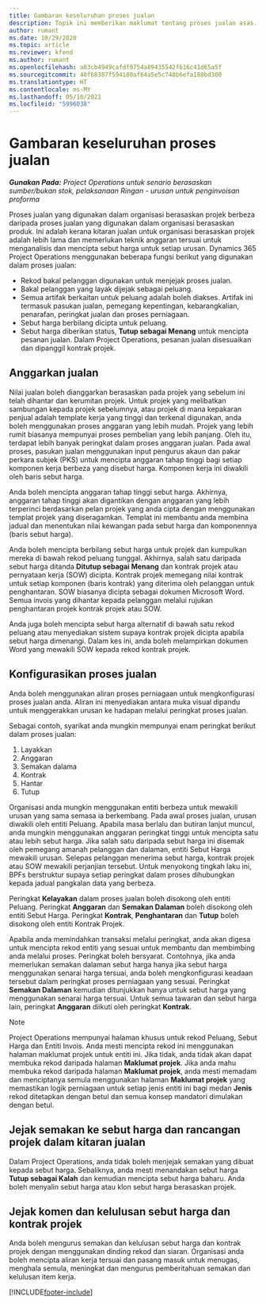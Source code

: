 ```yaml
---
title: Gambaran keseluruhan proses jualan
description: Topik ini memberikan maklumat tentang proses jualan asas.
author: rumant
ms.date: 10/29/2020
ms.topic: article
ms.reviewer: kfend
ms.author: rumant
ms.openlocfilehash: a03cb4949cafdf0754a89435542f616c41d65a5f
ms.sourcegitcommit: 40f68387f594180af64a5e5c748b6efa188bd300
ms.translationtype: HT
ms.contentlocale: ms-MY
ms.lasthandoff: 05/10/2021
ms.locfileid: "5996038"
---
```

# <a name="sales-process-overview"></a>Gambaran keseluruhan proses jualan

_**Gunakan Pada:** Project Operations untuk senario berasaskan sumber/bukan stok, pelaksanaan Ringan - urusan untuk penginvoisan proforma_

Proses jualan yang digunakan dalam organisasi berasaskan projek berbeza daripada proses jualan yang digunakan dalam organisasi berasaskan produk. Ini adalah kerana kitaran jualan untuk organisasi berasaskan projek adalah lebih lama dan memerlukan teknik anggaran tersuai untuk menganalisis dan mencipta sebut harga untuk setiap urusan. Dynamics 365 Project Operations menggunakan beberapa fungsi berikut yang digunakan dalam proses jualan:

- Rekod bakal pelanggan digunakan untuk menjejak proses jualan.
- Bakal pelanggan yang layak dijejak sebagai peluang.
- Semua artifak berkaitan untuk peluang adalah boleh diakses. Artifak ini termasuk pasukan jualan, pemegang kepentingan, kebarangkalian, penarafan, peringkat jualan dan proses perniagaan.
- Sebut harga berbilang dicipta untuk peluang.
- Sebut harga diberikan status, **Tutup sebagai Menang** untuk mencipta pesanan jualan. Dalam Project Operations, pesanan jualan disesuaikan dan dipanggil kontrak projek.

## <a name="estimate-a-sale"></a>Anggarkan jualan
Nilai jualan boleh dianggarkan berasaskan pada projek yang sebelum ini telah dihantar dan kerumitan projek. Untuk projek yang melibatkan sambungan kepada projek sebelumnya, atau projek di mana kepakaran penjual adalah template kerja yang tinggi dan terkenal digunakan, anda boleh menggunakan proses anggaran yang lebih mudah. Projek yang lebih rumit biasanya mempunyai proses pembelian yang lebih panjang. Oleh itu, terdapat lebih banyak peringkat dalam proses anggaran jualan. Pada awal proses, pasukan jualan menggunakan input pengurus akaun dan pakar perkara subjek (PKS) untuk mencipta anggaran tahap tinggi bagi setiap komponen kerja berbeza yang disebut harga. Komponen kerja ini diwakili oleh baris sebut harga. 

Anda boleh mencipta anggaran tahap tinggi sebut harga. Akhirnya, anggaran tahap tinggi akan digantikan dengan anggaran yang lebih terperinci berdasarkan pelan projek yang anda cipta dengan menggunakan templat projek yang diseragamkan. Templat ini membantu anda membina jadual dan menentukan nilai kewangan pada sebut harga dan komponennya (baris sebut harga). 

Anda boleh mencipta berbilang sebut harga untuk projek dan kumpulkan mereka di bawah rekod peluang tunggal. Akhirnya, salah satu daripada sebut harga ditanda **Ditutup sebagai Menang** dan kontrak projek atau pernyataan kerja (SOW) dicipta. Kontrak projek memegang nilai kontrak untuk setiap komponen (baris kontrak) yang diterima oleh pelanggan untuk penghantaran. SOW biasanya dicipta sebagai dokumen Microsoft Word. Semua invois yang dihantar kepada pelanggan melalui rujukan penghantaran projek kontrak projek atau SOW.

Anda juga boleh mencipta sebut harga alternatif di bawah satu rekod peluang atau menyediakan sistem supaya kontrak projek dicipta apabila sebut harga dimenangi. Dalam kes ini, anda boleh melampirkan dokumen Word yang mewakili SOW kepada rekod kontrak projek.

## <a name="configure-the-sales-process"></a>Konfigurasikan proses jualan
Anda boleh menggunakan aliran proses perniagaan untuk mengkonfigurasi proses jualan anda. Aliran ini menyediakan antara muka visual dipandu untuk menggerakkan urusan ke hadapan melalui peringkat proses jualan.

Sebagai contoh, syarikat anda mungkin mempunyai enam peringkat berikut dalam proses jualan:

1. Layakkan
2. Anggaran
3. Semakan dalama
4. Kontrak
5. Hantar
6. Tutup
 
Organisasi anda mungkin menggunakan entiti berbeza untuk mewakili urusan yang sama semasa ia berkembang. Pada awal proses jualan, urusan diwakili oleh entiti Peluang. Apabila masa berlalu dan butiran lanjut muncul, anda mungkin menggunakan anggaran peringkat tinggi untuk mencipta satu atau lebih sebut harga. Jika salah satu daripada sebut harga ini disemak oleh pemegang amanah pelanggan dan dalaman, entiti Sebut Harga mewakili urusan. Selepas pelanggan menerima sebut harga, kontrak projek atau SOW mewakili perjanjian tersebut. Untuk menyokong tingkah laku ini, BPFs berstruktur supaya setiap peringkat dalam proses dihubungkan kepada jadual pangkalan data yang berbeza.

Peringkat **Kelayakan** dalam proses jualan boleh disokong oleh entiti Peluang. Peringkat **Anggaran** dan **Semakan Dalaman** boleh disokong oleh entiti Sebut Harga. Peringkat **Kontrak**, **Penghantaran** dan **Tutup** boleh disokong oleh entiti Kontrak Projek.

Apabila anda memindahkan transaksi melalui peringkat, anda akan digesa untuk mencipta rekod entiti yang sesuai untuk membantu dan membimbing anda melalui proses. Peringkat boleh bersyarat. Contohnya, jika anda memerlukan semakan dalaman sebut harga hanya jika sebut harga menggunakan senarai harga tersuai, anda boleh mengkonfigurasi keadaan tersebut dalam peringkat proses perniagaan yang sesuai. Peringkat **Semakan Dalaman** kemudian ditunjukkan hanya untuk sebut harga yang menggunakan senarai harga tersuai. Untuk semua tawaran dan sebut harga lain, peringkat **Anggaran** diikuti oleh peringkat **Kontrak**.

> [!NOTE]
> Project Operations mempunyai halaman khusus untuk rekod Peluang, Sebut Harga dan Entiti Invois. Anda mesti mencipta rekod ini menggunakan halaman maklumat projek untuk entiti ini. Jika tidak, anda tidak akan dapat membuka rekod daripada halaman **Maklumat projek**. Jika anda mahu membuka rekod daripada halaman **Maklumat projek**, anda mesti memadam dan menciptanya semula menggunakan halaman **Maklumat projek** yang memastikan logik perniagaan untuk setiap jenis entiti ini bagi medan **Jenis** rekod ditetapkan dengan betul dan semua konsep mandatori dimulakan dengan betul.


## <a name="track-revisions-to-quotes-and-project-plans-in-the-sales-cycle"></a>Jejak semakan ke sebut harga dan rancangan projek dalam kitaran jualan
Dalam Project Operations, anda tidak boleh menjejak semakan yang dibuat kepada sebut harga. Sebaliknya, anda mesti menandakan sebut harga **Tutup sebagai Kalah** dan kemudian mencipta sebut harga baharu. Anda boleh menyalin sebut harga atau klon sebut harga berasaskan projek.

## <a name="track-comments-and-approvals-of-quotes-and-project-contracts"></a>Jejak komen dan kelulusan sebut harga dan kontrak projek
Anda boleh mengurus semakan dan kelulusan sebut harga dan kontrak projek dengan menggunakan dinding rekod dan siaran. Organisasi anda boleh mencipta aliran kerja tersuai dan pasang masuk untuk menugas, menghala semula, meningkat dan mengurus pemberitahuan semakan dan kelulusan item kerja.


[!INCLUDE[footer-include](../includes/footer-banner.md)]